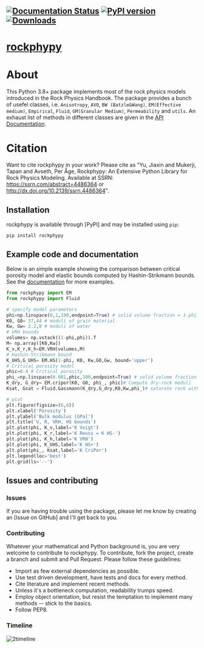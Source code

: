 [![Documentation Status](https://readthedocs.org/projects/rockphypy/badge/?version=latest)](http://rockphypy.readthedocs.io/en/latest/?badge=latest) [![PyPI version](https://badge.fury.io/py/rockphypy.svg)](https://badge.fury.io/py/rockphypy)[![Downloads](https://static.pepy.tech/badge/rockphypy)](https://pepy.tech/project/rockphypy)
---------


# [rockphypy](https://rockphypy.readthedocs.io/en/latest/)

# About

This Python 3.8+ package implements most of the rock physics models introduced in the Rock Physics Handbook. The package provides a bunch of usefel classes, i.e. ``Anisotropy``, ``AVO``, ``BW (Batzle&Wang)``, ``EM(Effective medium)``, ``Empirical``, ``Fluid``, ``GM(Granular Medium)``, ``Permeability`` and ``utils``. An exhaust list of methods in different classes are given in  the [API Documentation](https://rockphypy.readthedocs.io/en/latest/autoapi/index.html).

# Citation 

Want to cite rockphypy in your work? Please cite as "Yu, Jiaxin and Mukerji, Tapan and Avseth, Per Åge, Rockphypy: An Extensive Python Library for Rock Physics Modeling. Available at SSRN: https://ssrn.com/abstract=4486364 or http://dx.doi.org/10.2139/ssrn.4486364". 

## Installation

rockphypy is available through [PyPI] and may be installed using `pip`:

```text
pip install rockphypy
```


## Example code and documentation

Below is an simple example showing the comparison between critical porosity model and elastic bounds computed by  Hashin-Strikmann bounds. See the [documentation](https://rockphypy.readthedocs.io/en/latest/) for more examples.

```python
from rockphypy import EM
from rockphypy import Fluid

# specify model parameters
phi=np.linspace(0,1,100,endpoint=True) # solid volume fraction = 1-phi
K0, G0= 37,44 # moduli of grain material
Kw, Gw= 2.2,0 # moduli of water 
# VRH bounds
volumes= np.vstack((1-phi,phi)).T
M= np.array([K0,Kw])
K_v,K_r,K_h=EM.VRH(volumes,M)
# Hashin-Strikmann bound 
K_UHS,G_UHS= EM.HS(1-phi, K0, Kw,G0,Gw, bound='upper')
# Critical porosity model
phic=0.4 # Critical porosity
phi_=np.linspace(0.001,phic,100,endpoint=True) # solid volume fraction = 1-phi
K_dry, G_dry= EM.cripor(K0, G0, phi_, phic)# Compute dry-rock moduli
Ksat, Gsat = Fluid.Gassmann(K_dry,G_dry,K0,Kw,phi_)# saturate rock with water

# plot
plt.figure(figsize=(6,6))
plt.xlabel('Porosity')
plt.ylabel('Bulk modulus [GPa]')
plt.title('V, R, VRH, HS bounds')
plt.plot(phi, K_v,label='K Voigt')
plt.plot(phi, K_r,label='K Reuss = K HS-')
plt.plot(phi, K_h,label='K VRH')
plt.plot(phi, K_UHS,label='K HS+')
plt.plot(phi_, Ksat,label='K CriPor')
plt.legend(loc='best')
plt.grid(ls='--')
```

## Issues and contributing

### Issues

If you are having trouble using the package, please let me know by creating an [Issue on GitHub] and I'll get back to you.

### Contributing

Whatever your mathematical and Python background is, you are very welcome to contribute to rockphypy.
To contribute, fork the project, create a branch and submit and Pull Request.
Please follow these guidelines:

- Import as few external dependencies as possible.
- Use test driven development, have tests and docs for every method.
- Cite literature and implement recent methods.
- Unless it's a bottleneck computation, readability trumps speed.
- Employ object orientation, but resist the temptation to implement many methods -- stick to the basics.
- Follow PEP8.

### Timeline 

![2timeline](https://github.com/yujiaxin666/rockphypy/assets/45630390/5689968c-7683-41e4-864a-0dca791a38a0)

